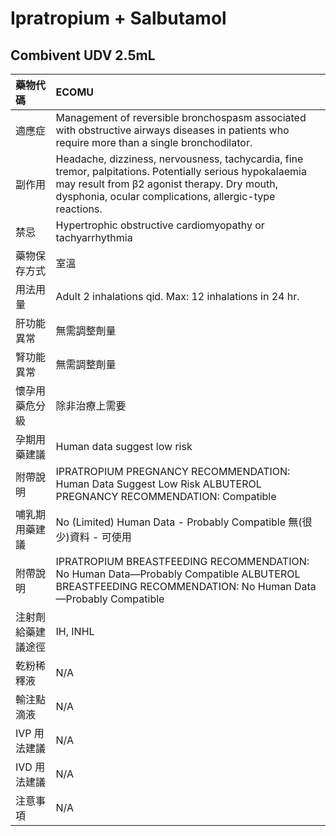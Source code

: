 # Ipratropium + Salbutamol

## Combivent UDV 2.5mL

| 藥物代碼           | ECOMU                                                                                                                                                                                                               |
|:-------------------|:--------------------------------------------------------------------------------------------------------------------------------------------------------------------------------------------------------------------|
| 適應症             | Management of reversible bronchospasm associated with obstructive airways diseases in patients who require more than a single bronchodilator.                                                                       |
| 副作用             | Headache, dizziness, nervousness, tachycardia, fine tremor, palpitations. Potentially serious hypokalaemia may result from β2 agonist therapy. Dry mouth, dysphonia, ocular complications, allergic-type reactions. |
| 禁忌               | Hypertrophic obstructive cardiomyopathy or tachyarrhythmia                                                                                                                                                          |
| 藥物保存方式       | 室溫                                                                                                                                                                                                                |
| 用法用量           | Adult 2 inhalations qid. Max: 12 inhalations in 24 hr.                                                                                                                                                              |
| 肝功能異常         | 無需調整劑量                                                                                                                                                                                                        |
| 腎功能異常         | 無需調整劑量                                                                                                                                                                                                        |
| 懷孕用藥危分級     | 除非治療上需要                                                                                                                                                                                                      |
| 孕期用藥建議       | Human data suggest low risk                                                                                                                                                                                         |
| 附帶說明           | IPRATROPIUM PREGNANCY RECOMMENDATION: Human Data Suggest Low Risk ALBUTEROL PREGNANCY RECOMMENDATION: Compatible                                                                                                    |
| 哺乳期用藥建議     | No (Limited) Human Data - Probably Compatible 無(很少)資料 - 可使用                                                                                                                                                 |
| 附帶說明           | IPRATROPIUM BREASTFEEDING RECOMMENDATION: No Human Data—Probably Compatible ALBUTEROL BREASTFEEDING RECOMMENDATION: No Human Data—Probably Compatible                                                               |
| 注射劑給藥建議途徑 | IH, INHL                                                                                                                                                                                                            |
| 乾粉稀釋液         | N/A                                                                                                                                                                                                                 |
| 輸注點滴液         | N/A                                                                                                                                                                                                                 |
| IVP 用法建議       | N/A                                                                                                                                                                                                                 |
| IVD 用法建議       | N/A                                                                                                                                                                                                                 |
| 注意事項           | N/A                                                                                                                                                                                                                 |

